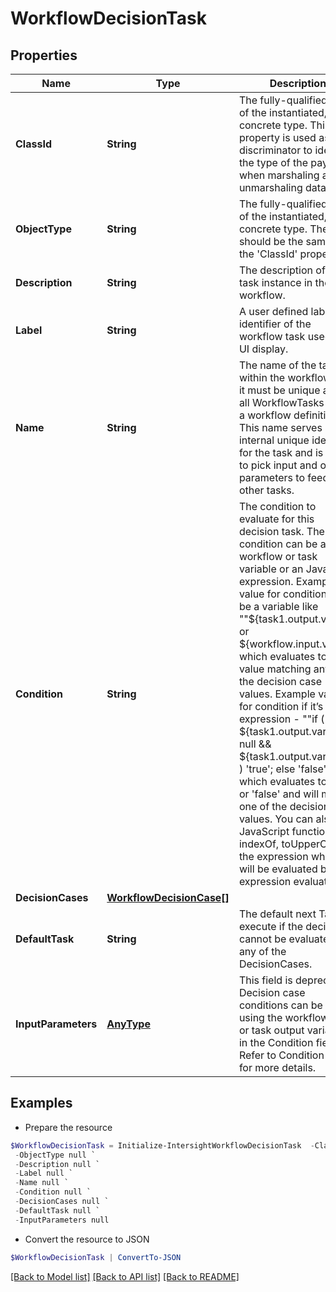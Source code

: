 # WorkflowDecisionTask
## Properties

Name | Type | Description | Notes
------------ | ------------- | ------------- | -------------
**ClassId** | **String** | The fully-qualified name of the instantiated, concrete type. This property is used as a discriminator to identify the type of the payload when marshaling and unmarshaling data. | [default to "workflow.DecisionTask"]
**ObjectType** | **String** | The fully-qualified name of the instantiated, concrete type. The value should be the same as the &#39;ClassId&#39; property. | [default to "workflow.DecisionTask"]
**Description** | **String** | The description of this task instance in the workflow. | [optional] 
**Label** | **String** | A user defined label identifier of the workflow task used for UI display. | [optional] 
**Name** | **String** | The name of the task within the workflow and it must be unique among all WorkflowTasks within a workflow definition. This name serves as the internal unique identifier for the task and is used to pick input and output parameters to feed into other tasks. | [optional] 
**Condition** | **String** | The condition to evaluate for this decision task. The condition can be a workflow or task variable or an JavaScript expression. Example value for condition could be a variable like &quot;&quot;${task1.output.var1} or ${workflow.input.var2}&quot;&quot; which evaluates to a value matching any of the decision case values. Example value for condition if it’s an expression - &quot;&quot;if ( ${task1.output.var1} ! &#x3D; null &amp;&amp; ${task1.output.var1} &gt; 0 ) &#39;true&#39;; else &#39;false&#39;; &quot;&quot; which evaluates to &#39;true&#39; or &#39;false&#39; and will match one of the decision case values. You can also use JavaScript functions like indexOf, toUpperCase in the expression which will be evaluated by the expression evaluator. | [optional] 
**DecisionCases** | [**WorkflowDecisionCase[]**](WorkflowDecisionCase.md) |  | [optional] 
**DefaultTask** | **String** | The default next Task to execute if the decision cannot be evaluated to any of the DecisionCases. | [optional] 
**InputParameters** | [**AnyType**](.md) | This field is deprecated. Decision case conditions can be added using the workflow input or task output variables in the Condition field. Refer to Condition field for more details. | [optional] 

## Examples

- Prepare the resource
```powershell
$WorkflowDecisionTask = Initialize-IntersightWorkflowDecisionTask  -ClassId null `
 -ObjectType null `
 -Description null `
 -Label null `
 -Name null `
 -Condition null `
 -DecisionCases null `
 -DefaultTask null `
 -InputParameters null
```

- Convert the resource to JSON
```powershell
$WorkflowDecisionTask | ConvertTo-JSON
```

[[Back to Model list]](../README.md#documentation-for-models) [[Back to API list]](../README.md#documentation-for-api-endpoints) [[Back to README]](../README.md)

